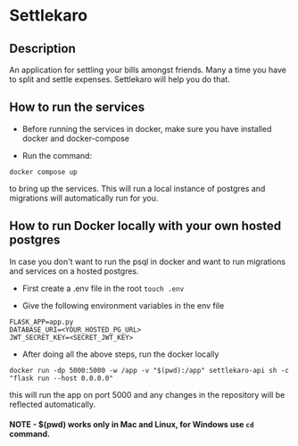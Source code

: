 # Settlekaro

## Description
An application for settling your bills amongst friends. Many a time you have to split and settle expenses. Settlekaro will help you do that.

## How to run the services

- Before running the services in docker, make sure you have installed docker and docker-compose

- Run the command:
```
docker compose up 
```
to bring up the services. This will run a local instance of postgres and migrations will automatically run for you.

## How to run Docker locally with your own hosted postgres
In case you don't want to run the psql in docker and want to run migrations and services on a hosted postgres.

- First create a .env file in the root
``` touch .env ```

- Give the following environment variables in the env file
```
FLASK_APP=app.py
DATABASE_URI=<YOUR_HOSTED_PG_URL>
JWT_SECRET_KEY=<SECRET_JWT_KEY>
```

- After doing all the above steps, run the docker locally
```
docker run -dp 5000:5000 -w /app -v "$(pwd):/app" settlekaro-api sh -c "flask run --host 0.0.0.0"
```
this will run the app on port 5000 and any changes in the repository will be reflected automatically.

#### NOTE - $(pwd) works only in Mac and Linux, for Windows use `cd` command.
